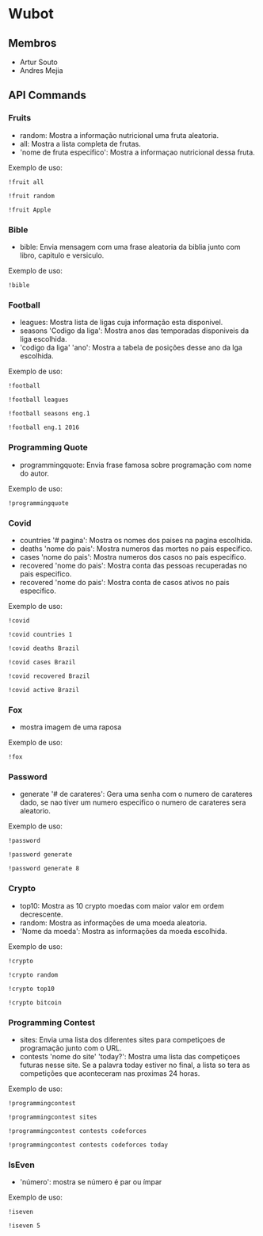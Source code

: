 # Wubot

## Membros
- Artur Souto
- Andres Mejia

## API Commands

### Fruits
- random: Mostra a informação nutricional uma fruta aleatoria.
- all: Mostra a lista completa de frutas.
- 'nome de fruta especifico': Mostra a informaçao nutricional dessa fruta.

Exemplo de uso:

`!fruit all`

`!fruit random`

`!fruit Apple`

### Bible
- bible: Envia mensagem com uma frase aleatoria da biblia junto com libro, capitulo e versiculo.

Exemplo de uso:

`!bible`

### Football
- leagues: Mostra lista de ligas cuja informação esta disponivel.
- seasons 'Codigo da liga': Mostra anos das temporadas disponiveis da liga escolhida.
- 'codigo da liga' 'ano': Mostra a tabela de posições desse ano da lga escolhida.

Exemplo de uso:

`!football`

`!football leagues`

`!football seasons eng.1`

`!football eng.1 2016 `

### Programming Quote
- programmingquote: Envia frase famosa sobre programação com nome do autor.

Exemplo de uso:

`!programmingquote`

### Covid
- countries '# pagina': Mostra os nomes dos paises na pagina escolhida.
- deaths 'nome do pais': Mostra numeros das mortes no pais especifico.
- cases 'nome do pais': Mostra numeros dos casos no pais especifico.
- recovered 'nome do pais': Mostra conta das pessoas recuperadas no pais especifico.
- recovered 'nome do pais': Mostra conta de casos ativos no pais especifico.

Exemplo de uso:

`!covid`

`!covid countries 1`

`!covid deaths Brazil`

`!covid cases Brazil`

`!covid recovered Brazil`

`!covid active Brazil`

### Fox
- mostra imagem de uma raposa

Exemplo de uso:

`!fox`

### Password
- generate '# de carateres': Gera uma senha com o numero de carateres dado, se nao tiver um numero especifico o numero de carateres sera aleatorio.

Exemplo de uso:

`!password`

`!password generate`

`!password generate 8`

### Crypto
- top10: Mostra as 10 crypto moedas com maior valor em ordem decrescente.
- random: Mostra as informações de uma moeda aleatoria.
- 'Nome da moeda': Mostra as informações da moeda escolhida.

Exemplo de uso:

`!crypto`

`!crypto random`

`!crypto top10`

`!crypto bitcoin`

### Programming Contest
- sites: Envia uma lista dos diferentes sites para competiçoes de programação junto com o URL.
- contests 'nome do site' 'today?': Mostra uma lista das competiçoes futuras nesse site. Se a palavra today estiver no final, a lista so tera as competições que aconteceram nas proximas 24 horas.

Exemplo de uso:

`!programmingcontest`

`!programmingcontest sites`

`!programmingcontest contests codeforces`

`!programmingcontest contests codeforces today`

### IsEven
- 'número': mostra se número é par ou ímpar

Exemplo de uso:

`!iseven`

`!iseven 5`
